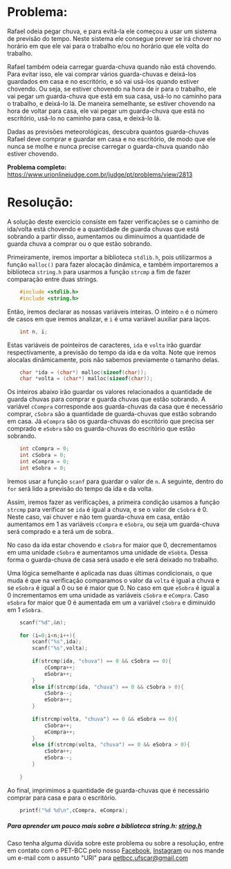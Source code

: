 # Problema:

Rafael odeia pegar chuva, e para evitá-la ele começou a usar um sistema de previsão do tempo. Neste sistema ele consegue prever se irá chover no horário em que ele vai para o trabalho e/ou no horário que ele volta do
trabalho.

Rafael também odeia carregar guarda-chuva quando não está chovendo. Para evitar isso, ele vai comprar vários guarda-chuvas e deixá-los guardados em casa e no escritório, e só vai usá-los quando estiver chovendo. Ou seja, se estiver chovendo na hora de ir para o trabalho, ele vai pegar um guarda-chuva que está em sua casa, usá-lo no caminho para o trabalho, e deixá-lo lá. De maneira semelhante, se estiver chovendo na hora de voltar para casa, ele vai pegar um guarda-chuva que está no escritório, usá-lo no caminho para casa, e deixá-lo lá.

Dadas as previsões meteorológicas, descubra quantos guarda-chuvas Rafael deve comprar e guardar em casa e no escritório, de modo que ele nunca se molhe e nunca precise carregar o guarda-chuva quando não estiver chovendo.
 
**Problema completo:** https://www.urionlinejudge.com.br/judge/pt/problems/view/2813

# Resoluçāo:

A solução deste exercício consiste em fazer verificações se o caminho de ida/volta está chovendo e a quantidade de guarda chuvas que está sobrando a partir disso, aumentamos ou diminuimos a quantidade de guarda chuva a comprar ou o que estão sobrando.


Primeiramente, iremos importar a biblioteca `stdlib.h`, pois utilizarmos a função `malloc()` para fazer alocação dinâmica, e também importaremos a biblioteca `string.h` para usarmos a função `strcmp` a fim de fazer comparação entre duas strings.

```c
    #include <stdlib.h>
    #include <string.h>
```

Então, iremos declarar as nossas variáveis inteiras. O inteiro `n` é o número de casos em que iremos analizar, e `i` é uma variável auxiliar para laços.

```c
    int n, i;
```

Estas variáveis de pointeiros de caracteres, `ida` e `volta` irão guardar respectivamente, a previsão do tempo da ida e da volta. Note que iremos alocalas dinâmicamente, pois não sabemos previamente o tamanho delas.

```c
    char *ida = (char*) malloc(sizeof(char));
    char *volta = (char*) malloc(sizeof(char));
```
Os inteiros abaixo irão guardar os valores relacionados a quantidade de guarda chuvas para comprar e guarda chuvas que estão sobrando. A variável `cCompra` corresponde aos guarda-chuvas da casa que é necessário comprar, `cSobra` são a quantidade de guarda-chuvas que estão sobrando em casa. Já `eCompra` são os guarda-chuvas do escritório que precisa ser comprado e `eSobra` são os guarda-chuvas do escritório que estão sobrando.

```c
    int cCompra = 0;
    int cSobra = 0;
    int eCompra = 0;
    int eSobra = 0;
```

Iremos usar a função `scanf` para guardar o valor de `n`. A seguinte, dentro do `for` será lido a previsão do tempo da ida e da volta. 

Assim, iremos fazer as verificações, a primeira condição usamos a função `strcmp` para verificar se `ida` é igual a chuva, e se o valor de `cSobra` é 0. Neste caso, vai chuver e não tem guarda-chuva em casa, então aumentamos em 1 as variáveis `cCompra` e `eSobra`, ou seja um guarda-chuva será comprado e a terá um de sobra.

No caso da ida estar chovendo e `cSobra` for maior que 0, decrementamos em uma unidade `cSobra` e aumentamos uma unidade de `eSobta`. Dessa forma o guarda-chuva de casa será usado e ele será deixado no trabalho.

Uma lógica semelhante é aplicada nas duas últimas condicionais, o que muda é que na verificação comparamos o valor da `volta` é igual a chuva e se `eSobra` é igual a 0 ou se é maior que 0. No caso em que `eSobra` é igual a 0 incrementamos em uma unidade as variáveis `cSobra` e `eCompra`. Caso `eSobra` for maior que 0 é aumentada em um a variável `cSobra` e diminuido em 1 `eSobra`.

```c
    scanf("%d",&n);
    
    for (i=0;i<n;i++){
        scanf("%s",ida);
        scanf("%s",volta);
   
        if(strcmp(ida, "chuva") == 0 && cSobra == 0){
            cCompra++;
            eSobra++;
        }
        else if(strcmp(ida, "chuva") == 0 && cSobra > 0){
            cSobra--;
            eSobra++;
        }
        
        if(strcmp(volta, "chuva") == 0 && eSobra == 0){
            cSobra++;
            eCompra++;  
        }
        else if(strcmp(volta, "chuva") == 0 && eSobra > 0){
            cSobra++;
            eSobra--; 
        }
    
    }
```

Ao final, imprimimos a quantidade de guarda-chuvas que é necessário comprar para casa e para o escritório.

```c
    printf("%d %d\n",cCompra, eCompra);
```


##### Para aprender um pouco mais sobre a biblioteca string.h: [string.h](http://linguagemc.com.br/a-biblioteca-string-h/)
 
Caso tenha alguma dúvida sobre este problema ou sobre a resolução, entre em contato com o PET-BCC pelo nosso
[Facebook](https://www.facebook.com/petbcc/),
[Instagram](https://www.instagram.com/petbcc.ufscar/)
ou nos mande um e-mail com o assunto "URI" para  petbcc.ufscar@gmail.com